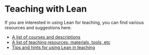 # Teaching with Lean

If you are interested in using Lean for teaching, you can find various resources and suggestions here.

* [A list of courses and descriptions](courses.html)
* [A list of teaching resources: materials, tools, etc](resources.html)
* [Tips and hints for using Lean in teaching](practices.html)